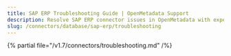 ```yaml
---
title: SAP ERP Troubleshooting Guide | OpenMetadata Support
description: Resolve SAP ERP connector issues in OpenMetadata with expert troubleshooting guides, common error fixes, and step-by-step solutions for seamless integration.
slug: /connectors/database/sap-erp/troubleshooting
---
```


{% partial file="/v1.7/connectors/troubleshooting.md" /%}
